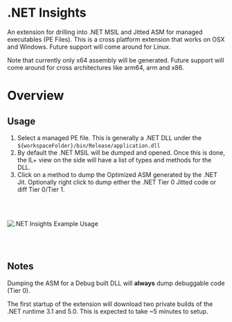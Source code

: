 # .NET Insights

An extension for drilling into .NET MSIL and Jitted ASM for managed executables (PE Files). This is a cross platform extension that works on OSX and Windows. Future support will come around for Linux.

Note that currently only x64 assembly will be generated. Future support will come around for cross architectures like arm64, arm and x86.

# Overview

## Usage

1. Select a managed PE file. This is generally a .NET DLL under the `${workspaceFolder}/bin/Release/application.dll`
2. By default the .NET MSIL will be dumped and opened. Once this is done, the IL+ view on the side will have a list of types and methods for the DLL.
3. Click on a method to dump the Optimized ASM generated by the .NET Jit. Optionally right click to dump either the .NET Tier 0 Jitted code or diff Tier 0/Tier 1.

<br></br>

![.NET Insights Example Usage](dotnetInsights/media/dotnet-insights-overview.gif)

<br></br>

## Notes

Dumping the ASM for a Debug built DLL will **always** dump debuggable code (Tier 0).

The first startup of the extension will download two private builds of the .NET runtime 3.1 and 5.0. This is expected to take ~5 minutes to setup.